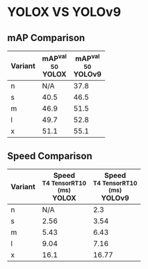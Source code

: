 ---
---
# YOLOX VS YOLOv9

## mAP Comparison

| **Variant** | <center><span style='width: 400px;'>**mAP<sup>val<br>50**<br>**YOLOX**</span></center> | <center><span style='width: 400px;'>**mAP<sup>val<br>50**<br>**YOLOv9**</span></center> |
|----|----------------------------------|------------------------------------|
| n | N/A | 37.8 |
| s | 40.5 | 46.5 |
| m | 46.9 | 51.5 |
| l | 49.7 | 52.8 |
| x | 51.1 | 55.1 |

## Speed Comparison

| **Variant** | <center><span style='width: 200px;'>**Speed**<br><sup>T4 TensorRT10<br>(ms)</sup><br>**YOLOX**</span></center> | <center><span style='width: 200px;'>**Speed**<br><sup>T4 TensorRT10<br>(ms)</sup><br>**YOLOv9**</span></center> |
|---------|-----------------------|-----------------------|
| n | N/A | 2.3 |
| s | 2.56 | 3.54 |
| m | 5.43 | 6.43 |
| l | 9.04 | 7.16 |
| x | 16.1 | 16.77 |
